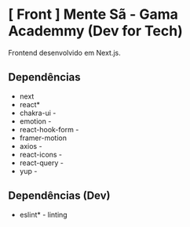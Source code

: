 # \[ Front \] Mente Sã - Gama Academmy (Dev for Tech)

Frontend desenvolvido em Next.js.

## Dependências

- next
- react\*
- chakra-ui -
- emotion -
- react-hook-form -
- framer-motion
- axios -
- react-icons -
- react-query -
- yup -

## Dependências (Dev)

- eslint\* - linting
